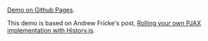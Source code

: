[Demo on Github Pages](http://jmuspratt.github.io/hijax-demo/).

This demo is based on Andrew Fricke's post, [Rolling your own PJAX implementation with History.js](http://uhnomoli.com/2014/01/10/Rolling-your-own-PJAX-implementation-with-History.js/).